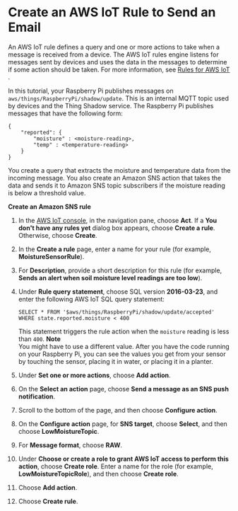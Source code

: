 # Create an AWS IoT Rule to Send an Email<a name="iot-moisture-create-rule"></a>

An AWS IoT rule defines a query and one or more actions to take when a message is received from a device\. The AWS IoT rules engine listens for messages sent by devices and uses the data in the messages to determine if some action should be taken\. For more information, see [Rules for AWS IoT ](iot-rules.md)\. 

In this tutorial, your Raspberry Pi publishes messages on `aws/things/RaspberryPi/shadow/update`\. This is an internal MQTT topic used by devices and the Thing Shadow service\. The Raspberry Pi publishes messages that have the following form:

```
{
    "reported": {
        "moisture" : <moisture-reading>,
        "temp" : <temperature-reading>
    }
}
```

You create a query that extracts the moisture and temperature data from the incoming message\. You also create an Amazon SNS action that takes the data and sends it to Amazon SNS topic subscribers if the moisture reading is below a threshold value\.

**Create an Amazon SNS rule**

1. In the [AWS IoT console](https://console.aws.amazon.com/iot/home), in the navigation pane, choose **Act**\. If a **You don't have any rules yet** dialog box appears, choose **Create a rule**\. Otherwise, choose **Create**\.

1. In the **Create a rule** page, enter a name for your rule \(for example, **MoistureSensorRule**\)\.

1. For **Description**, provide a short description for this rule \(for example, **Sends an alert when soil moisture level readings are too low**\)\.

1. Under **Rule query statement**, choose SQL version **2016\-03\-23**, and enter the following AWS IoT SQL query statement:

   ```
   SELECT * FROM '$aws/things/RaspberryPi/shadow/update/accepted' WHERE state.reported.moisture < 400
   ```

   This statement triggers the rule action when the `moisture` reading is less than `400`\.
**Note**  
You might have to use a different value\. After you have the code running on your Raspberry Pi, you can see the values you get from your sensor by touching the sensor, placing it in water, or placing it in a planter\. 

1. Under **Set one or more actions**, choose **Add action**\.

1. On the **Select an action** page, choose **Send a message as an SNS push notification**\.

1. Scroll to the bottom of the page, and then choose **Configure action**\.

1. On the **Configure action** page, for **SNS target**, choose **Select**, and then choose **LowMoistureTopic**\. 

1. For **Message format**, choose **RAW**\.

1. Under **Choose or create a role to grant AWS IoT access to perform this action**, choose **Create role**\. Enter a name for the role \(for example, **LowMoistureTopicRole**\), and then choose **Create role**\.

1. Choose **Add action**\.

1. Choose **Create rule**\.